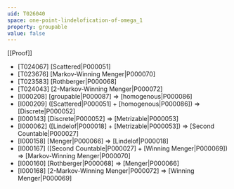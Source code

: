 ```yaml
---
uid: T026040
space: one-point-lindelofication-of-omega_1
property: groupable
value: false
---
```

[[Proof]]

* [T024067] [Scattered|P000051]
* [T023676] [Markov-Winning Menger|P000070]
* [T023583] [Rothberger|P000068]
* [T024043] [2-Markov-Winning Menger|P000072]
* [I000208] [groupable|P000087] => [homogenous|P000086]
* [I000209] ([Scattered|P000051] + [homogenous|P000086]) => [Discrete|P000052]
* [I000143] [Discrete|P000052] => [Metrizable|P000053]
* [I000062] ([Lindelof|P000018] + [Metrizable|P000053]) => [Second Countable|P000027]
* [I000158] [Menger|P000066] => [Lindelof|P000018]
* [I000167] ([Second Countable|P000027] + [Winning Menger|P000069]) => [Markov-Winning Menger|P000070]
* [I000160] [Rothberger|P000068] => [Menger|P000066]
* [I000168] [2-Markov-Winning Menger|P000072] => [Winning Menger|P000069]

